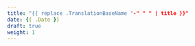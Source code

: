 ```yaml
---
title: "{{ replace .TranslationBaseName "-" " " | title }}"
date: {{ .Date }}
draft: true
weight: 1
---
```


